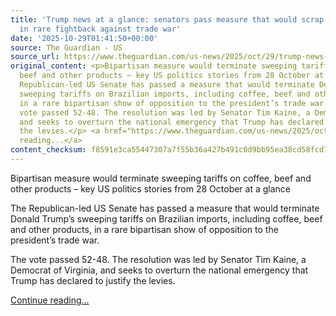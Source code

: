 ```yaml
---
title: 'Trump news at a glance: senators pass measure that would scrap Brazil tariffs
  in rare fightback against trade war'
date: '2025-10-29T01:41:50+00:00'
source: The Guardian - US
source_url: https://www.theguardian.com/us-news/2025/oct/29/trump-news-at-a-glance-senators-pass-measure-that-would-scrap-brazil-tariffs-in-rare-fightback-against-trade-war
original_content: <p>Bipartisan measure would terminate sweeping tariffs on coffee,
  beef and other products – key US politics stories from 28 October at a glance</p><p>The
  Republican-led US Senate has passed a measure that would terminate Donald Trump’s
  sweeping tariffs on Brazilian imports, including coffee, beef and other products,
  in a rare bipartisan show of opposition to the president’s trade war.</p><p>The
  vote passed 52-48. The resolution was led by Senator Tim Kaine, a Democrat of Virginia,
  and seeks to overturn the national emergency that Trump has declared to justify
  the levies.</p> <a href="https://www.theguardian.com/us-news/2025/oct/29/trump-news-at-a-glance-senators-pass-measure-that-would-scrap-brazil-tariffs-in-rare-fightback-against-trade-war">Continue
  reading...</a>
content_checksum: f8591e3ca55447307a7f55b36a427b491c0d9bb95ea38cd58fcd74f406fa1b16
---
```


Bipartisan measure would terminate sweeping tariffs on coffee, beef and other products – key US politics stories from 28 October at a glance

The Republican-led US Senate has passed a measure that would terminate Donald Trump’s sweeping tariffs on Brazilian imports, including coffee, beef and other products, in a rare bipartisan show of opposition to the president’s trade war.

The vote passed 52-48. The resolution was led by Senator Tim Kaine, a Democrat of Virginia, and seeks to overturn the national emergency that Trump has declared to justify the levies.

 [Continue reading...](https://www.theguardian.com/us-news/2025/oct/29/trump-news-at-a-glance-senators-pass-measure-that-would-scrap-brazil-tariffs-in-rare-fightback-against-trade-war)